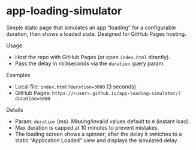 # app-loading-simulator

Simple static page that simulates an app “loading” for a configurable duration, then shows a loaded state. Designed for GitHub Pages hosting.

Usage
- Host the repo with GitHub Pages (or open `index.html` directly).
- Pass the delay in milliseconds via the `duration` query param.

Examples
- Local file: `index.html?duration=3000` (3 seconds)
- GitHub Pages: `https://<user>.github.io/app-loading-simulator/?duration=5000`

Details
- Param: `duration` (ms). Missing/invalid values default to `0` (instant load).
- Max duration is capped at 10 minutes to prevent mistakes.
- The loading screen shows a spinner; after the delay it switches to a static “Application Loaded” view and displays the simulated delay.
